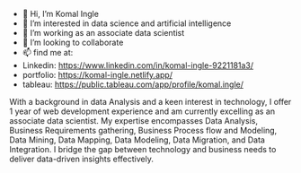 - 👋 Hi, I’m Komal Ingle 
- 👀 I’m interested in data science and artificial intelligence 
- 🌱 I’m working  as an associate data scientist 
- 💞️ I’m looking to collaborate 
- 📫 find me at: 
- Linkedin: https://www.linkedin.com/in/komal-ingle-9221181a3/
- portfolio: https://komal-ingle.netlify.app/
- tableau: https://public.tableau.com/app/profile/komal.ingle/

With a background in data Analysis and a keen interest in technology, I offer 1 year of web development experience and am currently excelling as an associate data scientist. My expertise encompasses Data Analysis, Business Requirements gathering, Business Process flow and Modeling, Data Mining, Data Mapping, Data Modeling, Data Migration, and Data Integration. I bridge the gap between technology and business needs to deliver data-driven insights effectively.

